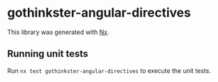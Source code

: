 # gothinkster-angular-directives

This library was generated with [Nx](https://nx.dev).

## Running unit tests

Run `nx test gothinkster-angular-directives` to execute the unit tests.
